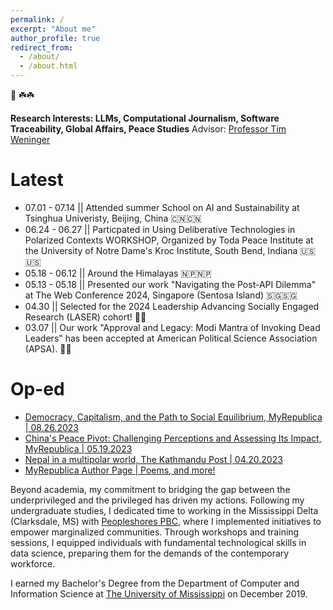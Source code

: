```yaml
---
permalink: /
excerpt: "About me"
author_profile: true
redirect_from: 
  - /about/
  - /about.html
---
```


🙏 ☘️☘️

<b>Research Interests: LLMs, Computational Journalism, Software Traceability, Global Affairs, Peace Studies</b>
Advisor: <a href= "https://engineering.nd.edu/faculty/tim-weninger/">Professor Tim Weninger</a>

Latest
======

* 07.01 - 07.14 || Attended summer School on AI and Sustainability at Tsinghua Univeristy, Beijing, China 🇨🇳🇨🇳
* 06.24 - 06.27 || Particpated in Using Deliberative Technologies in Polarized Contexts WORKSHOP, Organized by Toda Peace Institute at the University of Notre Dame's Kroc Institute, South Bend, Indiana 🇺🇸🇺🇸
* 05.18 - 06.12 || Around the Himalayas 🇳🇵🇳🇵
* 05.13 - 05.18 || Presented our work "Navigating the Post-API Dilemma" at The Web Conference 2024, Singapore (Sentosa Island) 🇸🇬🇸🇬
* 04.30 || Selected for the 2024 Leadership Advancing Socially Engaged Research (LASER) cohort! 🎉🎉
* 03.07 || Our work "Approval and Legacy: Modi Mantra of Invoking Dead Leaders" has been accepted at American Political Science Association (APSA). 🎉🎉


Op-ed
======

* <a href= "https://myrepublica.nagariknetwork.com/news/democracy-capitalism-and-the-path-to-social-equilibrium/">Democracy, Capitalism, and the Path to Social Equilibrium, MyRepublica | 08.26.2023</a>
* <a href= "https://myrepublica.nagariknetwork.com/news/china-s-peace-pivot-challenging-perceptions-and-assessing-its-impact/">China's Peace Pivot: Challenging Perceptions and Assessing Its Impact, MyRepublica | 05.19.2023</a>
* <a href= "https://kathmandupost.com/columns/2023/04/20/rise-of-multipolarity-and-nepal">Nepal in a multipolar world, The Kathmandu Post | 04.20.2023</a>
* <a href= "https://myrepublica.nagariknetwork.com/news/author/1950">MyRepublica Author Page | Poems, and more!</a>


Beyond academia, my commitment to bridging the gap between the underprivileged and the privileged has driven my actions. Following my undergraduate studies, I dedicated time to working in the Mississippi Delta (Clarksdale, MS) with <a href = "https://peopleshores.com">Peopleshores PBC</a>, where I implemented initiatives to empower marginalized communities. Through workshops and training sessions, I equipped individuals with fundamental technological skills in data science, preparing them for the demands of the contemporary workforce.

I earned my Bachelor's Degree from the Department of Computer and Information Science at <a href="https://www.olemiss.edu/"> The University of Mississippi</a> on December 2019.




